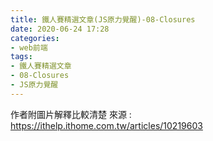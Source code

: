 ```yaml
---
title: 鐵人賽精選文章(JS原力覺醒)-08-Closures
date: 2020-06-24 17:28
categories: 
- web前端
tags:
- 鐵人賽精選文章
- 08-Closures
- JS原力覺醒
---
```

作者附圖片解釋比較清楚
來源 :
https://ithelp.ithome.com.tw/articles/10219603